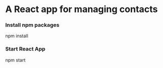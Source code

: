 # A React app for managing contacts

### Install npm packages
npm install
### Start React App
npm start